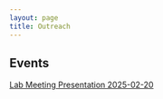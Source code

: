 ```yaml
---
layout: page
title: Outreach
---
```


## Events
[Lab Meeting Presentation 2025-02-20](https://gannet.fish.washington.edu/metacarcinus/USDA_MetaOmics/Presentations/video1971808116.mp4)
